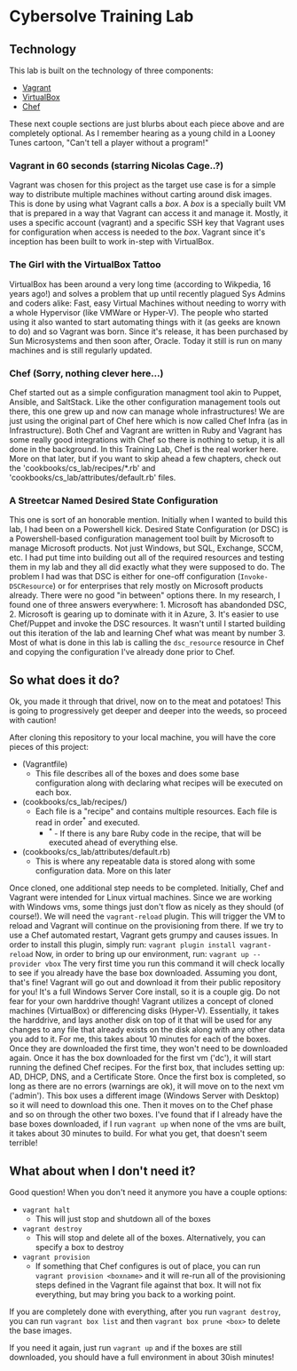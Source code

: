 # Cybersolve Training Lab
## Technology
This lab is built on the technology of three components:
- [Vagrant](https://vagrantup.com)
- [VirtualBox](https://virtualbox.org)
- [Chef](https://chef.io)

These next couple sections are just blurbs about each piece above and are completely optional. As I remember hearing as a young child in a Looney Tunes cartoon, "Can't tell a player without a program!"

### Vagrant in 60 seconds (starring Nicolas Cage..?)
Vagrant was chosen for this project as the target use case is for a simple way to distribute multiple machines without carting around disk images. This is done by using what Vagrant calls a _box_. A _box_ is a specially built VM that is prepared in a way that Vagrant can access it and manage it. Mostly, it uses a specific account (vagrant) and a specific SSH key that Vagrant uses for configuration when access is needed to the _box_. Vagrant since it's inception has been built to work in-step with VirtualBox. 

### The Girl with the VirtualBox Tattoo
VirtualBox has been around a very long time (according to Wikpedia, 16 years ago!) and solves a problem that up until recently plagued Sys Admins and coders alike: Fast, easy Virtual Machines without needing to worry with a whole Hypervisor (like VMWare or Hyper-V). The people who started using it also wanted to start automating things with it (as geeks are known to do) and so Vagrant was born. Since it's release, it has been purchased by Sun Microsystems and then soon after, Oracle. Today it still is run on many machines and is still regularly updated.

### Chef (Sorry, nothing clever here...)
Chef started out as a simple configuration managment tool akin to Puppet, Ansible, and SaltStack. Like the other configuration management tools out there, this one grew up and now can manage whole infrastructures! We are just using the original part of Chef here which is now called Chef Infra (as in Infrastructure). Both Chef and Vagrant are written in Ruby and Vagrant has some really good integrations with Chef so there is nothing to setup, it is all done in the background. In this Training Lab, Chef is the real worker here. More on that later, but if you want to skip ahead a few chapters, check out the 'cookbooks/cs_lab/recipes/*.rb' and 'cookbooks/cs_lab/attributes/default.rb' files.

### A Streetcar Named Desired State Configuration
This one is sort of an honorable mention. Initially when I wanted to build this lab, I had been on a Powershell kick. Desired State Configuration (or DSC) is a Powershell-based configuration management tool built by Microsoft to manage Microsoft products. Not just Windows, but SQL, Exchange, SCCM, etc. I had put time into building out all of the required resources and testing them in my lab and they all did exactly what they were supposed to do. The problem I had was that DSC is either for one-off configuration (`Invoke-DSCResource`) or for enterprises that rely mostly on Microsoft products already. There were no good "in between" options there. In my research, I found one of three answers everywhere: 1. Microsoft has abandonded DSC, 2. Microsoft is gearing up to dominate with it in Azure, 3. It's easier to use Chef/Puppet and invoke the DSC resources. It wasn't until I started building out this iteration of the lab and learning Chef what was meant by number 3. Most of what is done in this lab is calling the `dsc_resource` resource in Chef and copying the configuration I've already done prior to Chef.

## So what does it do?
Ok, you made it through that drivel, now on to the meat and potatoes! This is going to progressively get deeper and deeper into the weeds, so proceed with caution!

After cloning this repository to your local machine, you will have the core pieces of this project:
- (Vagrantfile)
  - This file describes all of the boxes and does some base configuration along with declaring what recipes will be executed on each box.
- (cookbooks/cs_lab/recipes/)
  - Each file is a "recipe" and contains multiple resources. Each file is read in order<sup>*</sup> and executed.
    - <sup>*</sup> - If there is any bare Ruby code in the recipe, that will be executed ahead of everything else.
- (cookbooks/cs_lab/attributes/default.rb)
  - This is where any repeatable data is stored along with some configuration data. More on this later

Once cloned, one additional step needs to be completed. Initially, Chef and Vagrant were intended for Linux virtual machines. Since we are working with Windows vms, some things just don't flow as nicely as they should (of course!). We will need the `vagrant-reload` plugin. This will trigger the VM to reload and Vagrant will continue on the provisioning from there. If we try to use a Chef automated restart, Vagrant gets grumpy and causes issues. In order to install this plugin, simply run:
```vagrant plugin install vagrant-reload```
Now, in order to bring up our environment, run: 
```vagrant up --provider vbox```
The very first time you run this command it will check locally to see if you already have the base box downloaded. Assuming you dont, that's fine! Vagrant will go out and download it from their public repository for you! It's a full Windows Server Core install, so it is a couple gig. Do not fear for your own harddrive though! Vagrant utilizes a concept of cloned machines (VirtualBox) or differencing disks (Hyper-V). Essentially, it takes the harddrive, and lays another disk on top of it that will be used for any changes to any file that already exists on the disk along with any other data you add to it. For me, this takes about 10 minutes for each of the boxes. Once they are downloaded the first time, they won't need to be downloaded again. 
Once it has the box downloaded for the first vm ('dc'), it will start running the defined Chef recipes. For the first box, that includes setting up: AD, DHCP, DNS, and a Certificate Store. Once the first box is completed, so long as there are no errors (warnings are ok), it will move on to the next vm ('admin'). This box uses a different image (Windows Server with Desktop) so it will need to download this one. Then it moves on to the Chef phase and so on through the other two boxes.
I've found that if I already have the base boxes downloaded, if I run `vagrant up` when none of the vms are built, it takes about 30 minutes to build. For what you get, that doesn't seem terrible!

## What about when I don't need it?
Good question! When you don't need it anymore you have a couple options:
* `vagrant halt`
  * This will just stop and shutdown all of the boxes
* `vagrant destroy`
  * This will stop and delete all of the boxes. Alternatively, you can specify a box to destroy
* `vagrant provision`
  * If something that Chef configures is out of place, you can run `vagrant provision <boxname>` and it will re-run all of the provisioning steps defined in the Vagrant file against that box. It will not fix everything, but may bring you back to a working point.

If you are completely done with everything, after you run `vagrant destroy`, you can run `vagrant box list` and then `vagrant box prune <box>` to delete the base images.

If you need it again, just run `vagrant up` and if the boxes are still downloaded, you should have a full environment in about 30ish minutes!